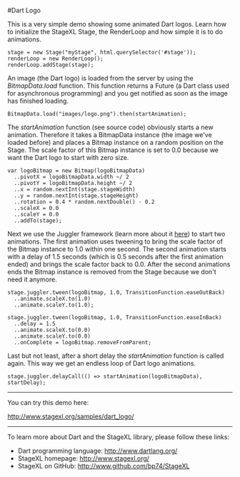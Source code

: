 #Dart Logo

This is a very simple demo showing some animated Dart logos. Learn how to initialize the StageXL Stage, the RenderLoop and how simple it is to do animations. 

    stage = new Stage("myStage", html.querySelector('#stage'));
    renderLoop = new RenderLoop();
    renderLoop.addStage(stage);

An image (the Dart logo) is loaded from the server by using the *BitmapData.load* function. This function returns a Future (a Dart class used for asynchronous programming) and you get notified as soon as the image has finished loading. 

    BitmapData.load("images/logo.png").then(startAnimation);

The *startAnimation* function (see source code) obviously starts a new animation. Therefore it takes a BitmapData instance (the image we've loaded before) and places a Bitmap instance on a random position on the Stage. The scale factor of this Bitmap instance is set to 0.0 because we want the Dart logo to start with zero size.

    var logoBitmap = new Bitmap(logoBitmapData)
      ..pivotX = logoBitmapData.width ~/ 2
      ..pivotY = logoBitmapData.height ~/ 2
      ..x = random.nextInt(stage.stageWidth)
      ..y = random.nextInt(stage.stageHeight)
      ..rotation = 0.4 * random.nextDouble() - 0.2
      ..scaleX = 0.0
      ..scaleY = 0.0
      ..addTo(stage);

Next we use the Juggler framework (learn more about it [here](http://www.stagexl.org/docs/wiki-articles.html?article=juggler "Juggler Animation Framework")) to start two animations. The first animation uses tweening to bring the scale factor of the Bitmap instance to 1.0 within one second. The second animation starts with a delay of 1.5 seconds (which is 0.5 seconds after the first animation ended) and brings the scale factor back to 0.0. After the second animations ends the Bitmap instance is removed from the Stage because we don't need it anymore.

    stage.juggler.tween(logoBitmap, 1.0, TransitionFunction.easeOutBack)
      ..animate.scaleX.to(1.0)
      ..animate.scaleY.to(1.0);

    stage.juggler.tween(logoBitmap, 1.0, TransitionFunction.easeInBack)
      ..delay = 1.5
      ..animate.scaleX.to(0.0)
      ..animate.scaleY.to(0.0)
      ..onComplete = logoBitmap.removeFromParent;

Last but not least, after a short delay the *startAnimation* function is called again. This way we get an endless loop of Dart logo animations. 

    stage.juggler.delayCall(() => startAnimation(logoBitmapData), startDelay);
    
---

You can try this demo here:

<http://www.stagexl.org/samples/dart_logo/>

---

To learn more about Dart and the StageXL library, please follow these links: 

* Dart programming language: <http://www.dartlang.org/>
* StageXL homepage: <http://www.stagexl.org/>
* StageXL on GitHub: <http://www.github.com/bp74/StageXL>

